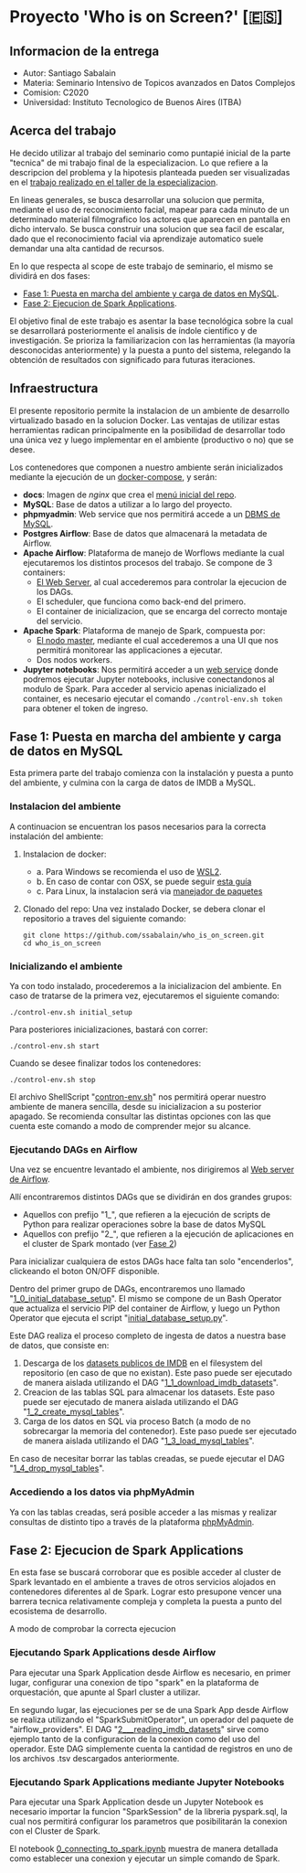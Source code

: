 # Proyecto 'Who is on Screen?' [🇪🇸]

## Informacion de la entrega
* Autor: Santiago Sabalain
* Materia: Seminario Intensivo de Topicos avanzados en Datos Complejos
* Comision: C2020
* Universidad: Instituto Tecnologico de Buenos Aires (ITBA)

## Acerca del trabajo

He decido utilizar al trabajo del seminario como puntapié inicial de la parte "tecnica" de mi trabajo final de la especializacion. Lo que refiere a la descripcion del problema y la hipotesis planteada pueden ser visualizadas en el [trabajo realizado en el taller de la especializacion](docs/pdfs/Sabalain_Taller_TFI.pdf).

En lineas generales, se busca desarrollar una solucion que permita, mediante el uso de reconocimiento facial, mapear para cada minuto de un determinado material filmografico los actores que aparecen en pantalla en dicho intervalo. Se busca construir una solucion que sea facil de escalar, dado que el reconocimiento facial via aprendizaje automatico suele demandar una alta cantidad de recursos.

En lo que respecta al scope de este trabajo de seminario, el mismo se dividirá en dos fases:
* [Fase 1: Puesta en marcha del ambiente y carga de datos en MySQL](#fase-1:-puesta-en-marcha-del-ambiente-y-carga-de-datos-en-mysql).
* [Fase 2: Ejecucion de Spark Applications](#fase-2:-ejecucion-de-spark-applications).

El objetivo final de este trabajo es asentar la base tecnológica sobre la cual se desarrollará posteriormente el analisis de índole cientifico y de investigación. Se prioriza la familiarizacion con las herramientas (la mayoría desconocidas anteriormente) y la puesta a punto del sistema, relegando la obtención de resultados con significado para futuras iteraciones.

## Infraestructura

El presente repositorio permite la instalacion de un ambiente de desarrollo virtualizado basado en la solucion Docker. Las ventajas de utilizar estas herramientas radican principalmente en la posibilidad de desarrollar todo una única vez y luego implementar en el ambiente (productivo o no) que se desee.

Los contenedores que componen a nuestro ambiente serán inicializados mediante la ejecución de un [docker-compose](docker-compose.yml), y serán:
* **docs**: Imagen de *nginx* que crea el [menú inicial del repo](localhost).
* **MySQL**: Base de datos a utilizar a lo largo del proyecto.
* **phpmyadmin**: Web service que nos permitirá accede a un [DBMS de MySQL](http://localhost:8078/).
* **Postgres Airflow**: Base de datos que almacenará la metadata de Airflow.
* **Apache Airflow**: Plataforma de manejo de Worflows mediante la cual ejecutaremos los distintos procesos del trabajo. Se compone de 3 containers:
  * [El Web Server](http://localhost:8079/), al cual accederemos para controlar la ejecucion de los DAGs.
  * El scheduler, que funciona como back-end del primero.
  * El container de inicializacion, que se encarga del correcto montaje del servicio.
* **Apache Spark**: Plataforma de manejo de Spark, compuesta por:
  * [El nodo master](http://localhost:8080/), mediante el cual accederemos a una UI que nos permitirá monitorear las applicaciones a ejecutar.
  * Dos nodos workers.
* **Jupyter notebooks**: Nos permitirá acceder a un [web service](http://localhost:8888/) donde podremos ejecutar Jupyter notebooks, inclusive conectandonos al modulo de Spark. Para acceder al servicio apenas inicializado el container, es necesario ejecutar el comando `./control-env.sh token` para obtener el token de ingreso.

## Fase 1: Puesta en marcha del ambiente y carga de datos en MySQL

Esta primera parte del trabajo comienza con la instalación y puesta a punto del ambiente, y culmina con la carga de datos de IMDB a MySQL.

### Instalacion del ambiente

A continuacion se encuentran los pasos necesarios para la correcta instalación del ambiente:

1. Instalacion de docker:
    - a. Para Windows se recomienda el uso de [WSL2](https://docs.docker.com/desktop/windows/wsl/).
    - b. En caso de contar con OSX, se puede seguir [esta guía](https://stackoverflow.com/questions/40523307/brew-install-docker-does-not-include-docker-engine/43365425#43365425)
    - c. Para Linux, la instalacion será via [manejador de paquetes](https://docs.docker.com/engine/install/ubuntu/)

2. Clonado del repo: Una vez instalado Docker, se debera clonar el repositorio a traves del siguiente comando:

    ```shell
    git clone https://github.com/ssabalain/who_is_on_screen.git
    cd who_is_on_screen
    ```

### Inicializando el ambiente

Ya con todo instalado, procederemos a la inicializacion del ambiente. En caso de tratarse de la primera vez, ejecutaremos el siguiente comando:

    ./control-env.sh initial_setup

Para posteriores inicializaciones, bastará con correr:

    ./control-env.sh start

Cuando se desee finalizar todos los contenedores:

    ./control-env.sh stop

El archivo ShellScript "[contron-env.sh](control-env.sh)" nos permitirá operar nuestro ambiente de manera sencilla, desde su inicializacion a su posterior apagado. Se recomienda consultar las distintas opciones con las que cuenta este comando a modo de comprender mejor su alcance.

### Ejecutando DAGs en Airflow

Una vez se encuentre levantado el ambiente, nos dirigiremos al [Web server de Airflow](http://localhost:8079/).

Allí encontraremos distintos DAGs que se dividirán en dos grandes grupos:
  - Aquellos con prefijo "1_", que refieren a la ejecución de scripts de Python para realizar operaciones sobre la base de datos MySQL
  - Aquellos con prefijo "2_", que refieren a la ejecución de aplicaciones en el cluster de Spark montado (ver [Fase 2](#fase-2:-ejecucion-de-spark-applications))

Para inicializar cualquiera de estos DAGs hace falta tan solo "encenderlos", clickeando el boton ON/OFF disponible.

Dentro del primer grupo de DAGs, encontraremos uno llamado "[1_0_initial_database_setup](airflow/dags/initial_database_setup_dag.py)". El mismo se compone de un Bash Operator que actualiza el servicio PIP del container de Airflow, y luego un Python Operator que ejecuta el script "[initial_database_setup.py](facial_database/python_scripts/initial_database_setup.py)".

Este DAG realiza el proceso completo de ingesta de datos a nuestra base de datos, que consiste en:

1. Descarga de los [datasets publicos de IMDB](https://datasets.imdbws.com/) en el filesystem del repositorio (en caso de que no existan). Este paso puede ser ejecutado de manera aislada utilizando el DAG "[1_1_download_imdb_datasets](airflow/dags/download_imdb_files_dag.py)".
2. Creacion de las tablas SQL para almacenar los datasets. Este paso puede ser ejecutado de manera aislada utilizando el DAG "[1_2_create_mysql_tables](airflow/dags/create_mysql_tables_dag.py)".
3. Carga de los datos en SQL via proceso Batch (a modo de no sobrecargar la memoria del contenedor). Este paso puede ser ejecutado de manera aislada utilizando el DAG "[1_3_load_mysql_tables](airflow/dags/load_mysql_tables_dag.py)".

En caso de necesitar borrar las tablas creadas, se puede ejecutar el DAG "[1_4_drop_mysql_tables](airflow/dags/drop_mysql_tables_dag.py)".

### Accediendo a los datos via phpMyAdmin

Ya con las tablas creadas, será posible acceder a las mismas y realizar consultas de distinto tipo a través de la plataforma [phpMyAdmin](http://localhost:8078/).

## Fase 2: Ejecucion de Spark Applications

En esta fase se buscará corroborar que es posible acceder al cluster de Spark levantado en el ambiente a traves de otros servicios alojados en contenedores diferentes al de Spark. Lograr esto presupone vencer una barrera tecnica relativamente compleja y completa la puesta a punto del ecosistema de desarrollo.

A modo de comprobar la correcta ejecucion

### Ejecutando Spark Applications desde Airflow

Para ejecutar una Spark Application desde Airflow es necesario, en primer lugar, configurar una conexion de tipo "spark" en la plataforma de orquestación, que apunte al Sparl cluster a utilizar.

En segundo lugar, las ejecuciones per se de una Spark App desde Airflow se realiza utilizando el "SparkSubmitOperator", un operador del paquete de "airflow_providers". El DAG "[2___reading_imdb_datasets](airflow/dags/reading_datasets_dag.py)" sirve como ejemplo tanto de la configuracion de la conexion como del uso del operador. Este DAG simplemente cuenta la cantidad de registros en uno de los archivos .tsv descargados anteriormente.

### Ejecutando Spark Applications mediante Jupyter Notebooks

Para ejecutar una Spark Application desde un Jupyter Notebook es necesario importar la funcion "SparkSession" de la libreria pyspark.sql, la cual nos permitirá configurar los parametros que posibilitarán la conexion con el Cluster de Spark.

El notebook [0_connecting_to_spark.ipynb](facial_database/jupyter_notebooks/0_connecting_to_spark.ipynb) muestra de manera detallada como establecer una conexion y ejecutar un simple comando de Spark.